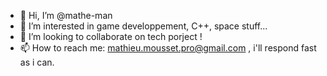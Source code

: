 - 👋 Hi, I’m @mathe-man
- 👀 I’m interested in game developpement, C++, space stuff...
- 💞 I’m looking to collaborate on tech porject !
- 📫 How to reach me: mathieu.mousset.pro@gmail.com , i'll respond fast as i can.

